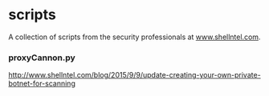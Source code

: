 # scripts

A collection of scripts from the security professionals at www.shellntel.com.


### proxyCannon.py

http://www.shellntel.com/blog/2015/9/9/update-creating-your-own-private-botnet-for-scanning


